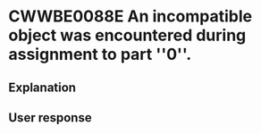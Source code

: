# CWWBE0088E An incompatible object was encountered during assignment to part ''0''.

## Explanation

## User response